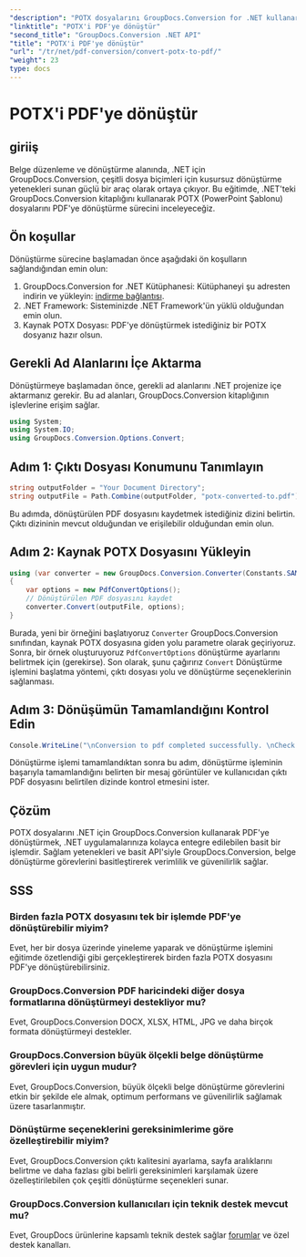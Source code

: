 ```yaml
---
"description": "POTX dosyalarını GroupDocs.Conversion for .NET kullanarak PDF'ye nasıl dönüştüreceğinizi öğrenin. Sorunsuz belge dönüşümü için bu adım adım öğreticiyi izleyin."
"linktitle": "POTX'i PDF'ye dönüştür"
"second_title": "GroupDocs.Conversion .NET API"
"title": "POTX'i PDF'ye dönüştür"
"url": "/tr/net/pdf-conversion/convert-potx-to-pdf/"
"weight": 23
type: docs
---
```

# POTX'i PDF'ye dönüştür

## giriiş
Belge düzenleme ve dönüştürme alanında, .NET için GroupDocs.Conversion, çeşitli dosya biçimleri için kusursuz dönüştürme yetenekleri sunan güçlü bir araç olarak ortaya çıkıyor. Bu eğitimde, .NET'teki GroupDocs.Conversion kitaplığını kullanarak POTX (PowerPoint Şablonu) dosyalarını PDF'ye dönüştürme sürecini inceleyeceğiz.
## Ön koşullar
Dönüştürme sürecine başlamadan önce aşağıdaki ön koşulların sağlandığından emin olun:
1. GroupDocs.Conversion for .NET Kütüphanesi: Kütüphaneyi şu adresten indirin ve yükleyin: [indirme bağlantısı](https://releases.groupdocs.com/conversion/net/).
2. .NET Framework: Sisteminizde .NET Framework'ün yüklü olduğundan emin olun.
3. Kaynak POTX Dosyası: PDF'ye dönüştürmek istediğiniz bir POTX dosyanız hazır olsun.

## Gerekli Ad Alanlarını İçe Aktarma
Dönüştürmeye başlamadan önce, gerekli ad alanlarını .NET projenize içe aktarmanız gerekir. Bu ad alanları, GroupDocs.Conversion kitaplığının işlevlerine erişim sağlar.
```csharp
using System;
using System.IO;
using GroupDocs.Conversion.Options.Convert;
```
## Adım 1: Çıktı Dosyası Konumunu Tanımlayın
```csharp
string outputFolder = "Your Document Directory";
string outputFile = Path.Combine(outputFolder, "potx-converted-to.pdf");
```
Bu adımda, dönüştürülen PDF dosyasını kaydetmek istediğiniz dizini belirtin. Çıktı dizininin mevcut olduğundan ve erişilebilir olduğundan emin olun.
## Adım 2: Kaynak POTX Dosyasını Yükleyin
```csharp
using (var converter = new GroupDocs.Conversion.Converter(Constants.SAMPLE_POTX))
{
    var options = new PdfConvertOptions();
    // Dönüştürülen PDF dosyasını kaydet
    converter.Convert(outputFile, options);
}
```
Burada, yeni bir örneğini başlatıyoruz `Converter` GroupDocs.Conversion sınıfından, kaynak POTX dosyasına giden yolu parametre olarak geçiriyoruz. Sonra, bir örnek oluşturuyoruz `PdfConvertOptions` dönüştürme ayarlarını belirtmek için (gerekirse). Son olarak, şunu çağırırız `Convert` Dönüştürme işlemini başlatma yöntemi, çıktı dosyası yolu ve dönüştürme seçeneklerinin sağlanması.
## Adım 3: Dönüşümün Tamamlandığını Kontrol Edin
```csharp
Console.WriteLine("\nConversion to pdf completed successfully. \nCheck output in {0}", outputFolder);
```
Dönüştürme işlemi tamamlandıktan sonra bu adım, dönüştürme işleminin başarıyla tamamlandığını belirten bir mesaj görüntüler ve kullanıcıdan çıktı PDF dosyasını belirtilen dizinde kontrol etmesini ister.

## Çözüm
POTX dosyalarını .NET için GroupDocs.Conversion kullanarak PDF'ye dönüştürmek, .NET uygulamalarınıza kolayca entegre edilebilen basit bir işlemdir. Sağlam yetenekleri ve basit API'siyle GroupDocs.Conversion, belge dönüştürme görevlerini basitleştirerek verimlilik ve güvenilirlik sağlar.
## SSS
### Birden fazla POTX dosyasını tek bir işlemde PDF'ye dönüştürebilir miyim?
Evet, her bir dosya üzerinde yineleme yaparak ve dönüştürme işlemini eğitimde özetlendiği gibi gerçekleştirerek birden fazla POTX dosyasını PDF'ye dönüştürebilirsiniz.
### GroupDocs.Conversion PDF haricindeki diğer dosya formatlarına dönüştürmeyi destekliyor mu?
Evet, GroupDocs.Conversion DOCX, XLSX, HTML, JPG ve daha birçok formata dönüştürmeyi destekler.
### GroupDocs.Conversion büyük ölçekli belge dönüştürme görevleri için uygun mudur?
Evet, GroupDocs.Conversion, büyük ölçekli belge dönüştürme görevlerini etkin bir şekilde ele almak, optimum performans ve güvenilirlik sağlamak üzere tasarlanmıştır.
### Dönüştürme seçeneklerini gereksinimlerime göre özelleştirebilir miyim?
Evet, GroupDocs.Conversion çıktı kalitesini ayarlama, sayfa aralıklarını belirtme ve daha fazlası gibi belirli gereksinimleri karşılamak üzere özelleştirilebilen çok çeşitli dönüştürme seçenekleri sunar.
### GroupDocs.Conversion kullanıcıları için teknik destek mevcut mu?
Evet, GroupDocs ürünlerine kapsamlı teknik destek sağlar [forumlar](https://purchase.groupdocs.com/temporary-license/) ve özel destek kanalları.